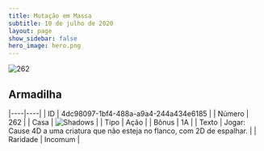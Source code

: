 ```yaml
---
title: Mutação em Massa
subtitle: 10 de julho de 2020
layout: page
show_sidebar: false
hero_image: hero.png
---
```


![262](https://cdn.keyforgegame.com/media/card_front/pt/479_262_6P3M73RFGR8W_pt.png)

## Armadilha

|----|----|
| ID | 4dc98097-1bf4-488a-a9a4-244a434e6185 |
| Número | 262 |
| Casa | ![Shadows](https://archonarcana.com/images/thumb/e/ee/Shadows.png/22px-Shadows.png "Sombras") |
| Tipo | Ação |
| Bônus | 1A |
| Texto | Jogar: Cause 4D a uma criatura que não esteja no flanco, com 2D de espalhar. |
| Raridade | Incomum |
